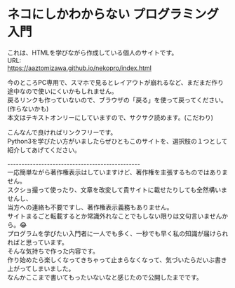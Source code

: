 # ネコにしかわからない プログラミング入門

これは、HTMLを学びながら作成している個人のサイトです。<br>
URL:<br>
https://aaztomizawa.github.io/nekopro/index.html

今のところPC専用で、スマホで見るとレイアウトが崩れるなど、まだまだ作り途中なので使いにくいかもしれません。<br>
戻るリンクも作っていないので、ブラウザの「戻る」を使って戻ってください。(作らないかも)<br>
本文はテキストオンリーにしていますので、サクサク読めます。(こだわり)

こんなんで良ければリンクフリーです。<br>
Python3を学びたい方がいましたらぜひともこのサイトを、選択肢の１つとして紹介してあげてください。

-----------------------------------------------<br>
一応簡単ながら著作権表示はしていますけど、著作権を主張するものではありません。<br>
スクショ撮って使ったり、文章を改変して貴サイトに載せたりしても全然構いませんし、<br>
当方への連絡も不要ですし、著作権表示義務もありません。<br>
サイトまるごと転載するとか常識外れなことでもしない限りは文句言いませんから。😂<br>
プログラムを学びたい入門者に一人でも多く、一秒でも早く私の知識が届けられればと思っています。<br>
そんな気持ちで作った内容です。<br>
作り始めたら楽しくなってきちゃって止まらなくなって、気づいたらだいぶ書き上がってしまいました。<br>
なんかここまで書いてもったいないなと感じたので公開したまでです。
